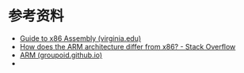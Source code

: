 # 参考资料

* [Guide to x86 Assembly (virginia.edu)](https://www.cs.virginia.edu/~evans/cs216/guides/x86.html#instructions)
* [How does the ARM architecture differ from x86? - Stack Overflow](https://stackoverflow.com/questions/14794460/how-does-the-arm-architecture-differ-from-x86/14795541#14795541)
* [ARM (groupoid.github.io)](https://groupoid.github.io/languages/ARM.htm)
* 